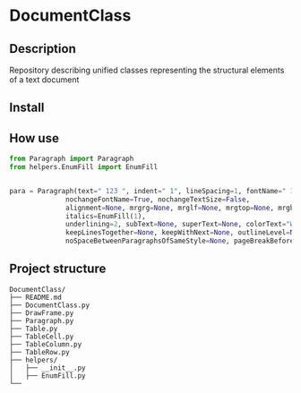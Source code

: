 # DocumentClass

## Description 

Repository describing unified classes representing the structural elements of a text document

## Install


## How use

```python
from Paragraph import Paragraph
from helpers.EnumFill import EnumFill


para = Paragraph(text=" 123 ", indent=" 1", lineSpacing=1, fontName=" 123", textSize='12',
              nochangeFontName=True, nochangeTextSize=False,
              alignment=None, mrgrg=None, mrglf=None, mrgtop=None, mrgbtm=None, bold=None,
              italics=EnumFill(1),
              underlining=2, subText=None, superText=None, colorText="White",
              keepLinesTogether=None, keepWithNext=None, outlineLevel=None,
              noSpaceBetweenParagraphsOfSameStyle=None, pageBreakBefore=None)

```


## Project structure

```
DocumentClass/
├── README.md
├── DocumentClass.py
├── DrawFrame.py
├── Paragraph.py
├── Table.py
├── TableCell.py
├── TableColumn.py
├── TableRow.py
├── helpers/
│   ├── __init__.py
│   ├── EnumFill.py
└── 
    
```